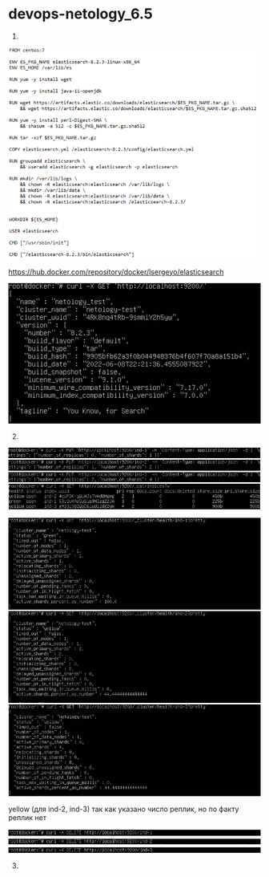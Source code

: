 # devops-netology_6.5
1. 
![img_1.png](img_1.png)

https://hub.docker.com/repository/docker/lsergeyo/elasticsearch  

![img_2.png](img_2.png)

2. 
![img_6.png](img_6.png)
![img_5.png](img_5.png)
![img_4.png](img_4.png)
![img_3.png](img_3.png)

![img_8.png](img_8.png)
![img_9.png](img_9.png)
![img_10.png](img_10.png)  

yellow (для ind-2, ind-3) так как указано число реплик, но по факту реплик нет  

![img_11.png](img_11.png)
![img_12.png](img_12.png)
![img_13.png](img_13.png)

3. 

